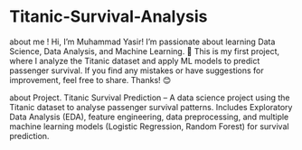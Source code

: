 # Titanic-Survival-Analysis

about me !
Hi, I’m Muhammad Yasir! I’m passionate about learning Data Science, Data Analysis, and Machine Learning. 🚀 This is my first project, where I analyze the Titanic dataset and apply ML models to predict passenger survival. If you find any mistakes or have suggestions for improvement, feel free to share. Thanks! 😊

about Project.
Titanic Survival Prediction – A data science project using the Titanic dataset to analyse passenger survival patterns. Includes Exploratory Data Analysis (EDA), feature engineering, data preprocessing, and multiple machine learning models (Logistic Regression, Random Forest) for survival prediction.
